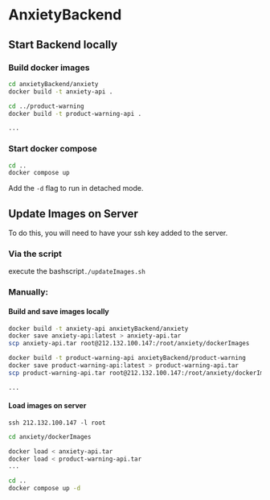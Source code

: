 # AnxietyBackend

## Start Backend locally

### Build docker images

```bash
cd anxietyBackend/anxiety
docker build -t anxiety-api .

cd ../product-warning
docker build -t product-warning-api .

...
```

### Start docker compose

```bash
cd ..
docker compose up
```

Add the `-d` flag to run in detached mode.

## Update Images on Server

To do this, you will need to have your ssh key added to the server.

### Via the script

execute the bashscript`./updateImages.sh`

### Manually:

#### Build and save images locally

```bash
docker build -t anxiety-api anxietyBackend/anxiety
docker save anxiety-api:latest > anxiety-api.tar
scp anxiety-api.tar root@212.132.100.147:/root/anxiety/dockerImages

docker build -t product-warning-api anxietyBackend/product-warning
docker save product-warning-api:latest > product-warning-api.tar
scp product-warning-api.tar root@212.132.100.147:/root/anxiety/dockerImages

...
```

#### Load images on server

`ssh 212.132.100.147 -l root`

```bash
cd anxiety/dockerImages

docker load < anxiety-api.tar
docker load < product-warning-api.tar
...

cd ..
docker compose up -d
```
